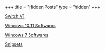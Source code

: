 +++
title = "Hidden Posts"
type  = "hidden"
+++

[Switch V1](/ns1/)

[Windows 10/11 Softwares](/win10/)

[Windows 7 Softwares](/win7/)

[Snippets](/snippets/)

